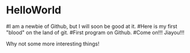 # HelloWorld
#I am a newbie of Github, but I will soon be good at it. 
#Here is my first "blood" on the land of git.
#First program on Github.
#Come on!!! Jiayou!!!

Why not some more interesting things!
